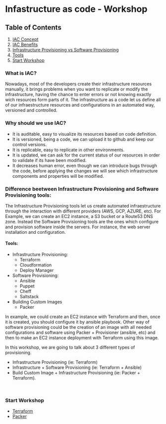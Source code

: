# Infastructure as code - Workshop

## Table of Contents
1. [IAC Concept](#what-is-iac)
2. [IAC Benefits](#why-should-we-use-iac)
3. [Infrastructure Provisioning vs Software Provisioning](#difference-beetween-infrastructure-provisioning-and-software-provisioning-tools)
4. [Tools](#tools)
5. [Start Workshop](#start-workshop)

### What is IAC?
Nowadays, most of the developers create their infrastructure resources manually, it brings problems when you want to replicate or modify the infrastructure, having the chance to enter errors or not knowing exactly wich resources form parts of it.
The infrastructure as a code let us define all of our infraestructure resources and configurations in an automated way, versioned and controlled.

### Why should we use IAC?
   * It is auditable, easy to visualize its resources based on code definition.
   * It is versioned, being a code, we can upload it to github and keep our control versions.
   * It is replicable, easy to replicate in other environments.
   * It is updated, we can ask for the current status of our resources in order to validate if its have been modified.
   * It decreases human error, even though we can introduce bugs through the code, before applying the changes we will see which infrastructure components and properties will be modified.


### Difference beetween Infrastructure Provisioning and Software Provisioning tools:
The Infrastructure Provisioning tools let us create automated infraestructure through the interaction with different providers (AWS, GCP, AZURE, etc). For Example, we can create an EC2 instance, a S3 bucket or a Route53 DNS zone.
Instead the Software Provisioning tools are the ones which configure and provision software inside the servers. For instance, the web server installation and configuration.

#### **Tools:**
   * Infrastructure Provisioning:
        + Terraform
        + Cloudformation
        + Deploy Manager
   * Software Provisioning:
        + Ansible
        + Puppet
        + Cheff 
        + Saltstack
   * Building Custom Images
        + Packer

In example, we could create an EC2 instance with Terraform and then, once it is created, you should configure it by ansible playbook.
Other way of software provisioning could be the creation of an image with all needed configurations and software using Packer + Provisioner (ansible, etc) and  then to make an EC2 instance deployment with Terraform using this image.

In this workshop, we are going to talk about 3 different types of provisioning.
  * Infrastructure Provisioning (ie: Terraform)
  * Infrastructure + Software Provisioning (ie: Terraform + Ansible)
  * Build Custom Image + Infrastructure Provisioning (ie: Packer + Terraform).

<br/>

### Start Workshop
* <a href="https://github.com/lpcalisi/cloudsec-workshop-iac/tree/master/terraform">Terraform</a>
* <a href="https://github.com/lpcalisi/cloudsec-workshop-iac/tree/master/packer">Packer</a>

